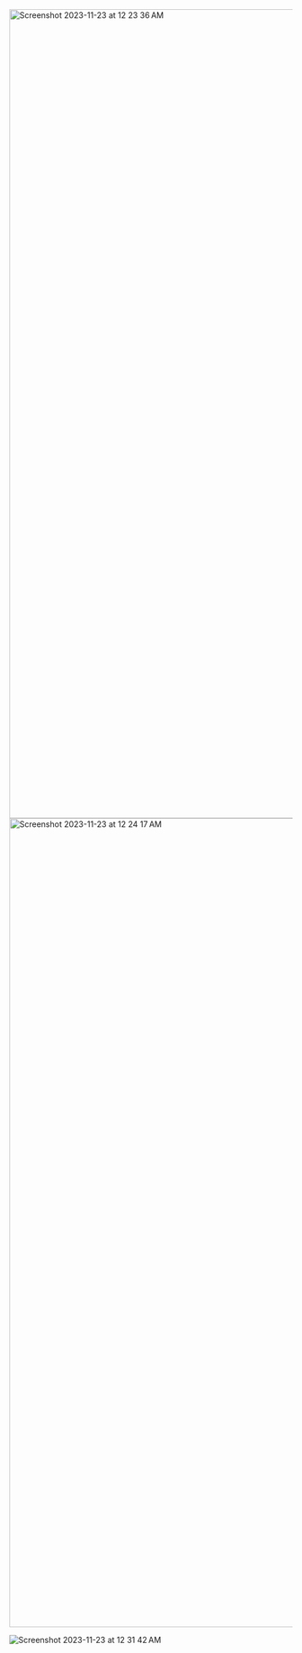 
<img width="1440" alt="Screenshot 2023-11-23 at 12 23 36 AM" src="https://github.com/Hammed74/random-card-memory-game/assets/145951092/eaa8ca59-b955-4034-bfd0-95a04d6f66dd">
<img width="1440" alt="Screenshot 2023-11-23 at 12 24 17 AM" src="https://github.com/Hammed74/random-card-memory-game/assets/145951092/11e76066-60ed-4c84-ba6a-16abbbe9d220">

![Screenshot 2023-11-23 at 12 31 42 AM](https://github.com/Hammed74/random-card-memory-game/assets/145951092/a56791e2-00ba-4d18-a48e-afda5f9a5358)
